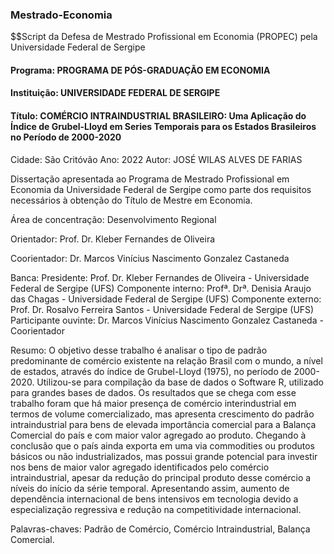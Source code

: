 ### Mestrado-Economia
$$Script da Defesa de Mestrado Profissional em Economia (PROPEC) pela Universidade Federal de Sergipe

#### Programa: PROGRAMA DE PÓS-GRADUAÇÃO EM ECONOMIA
#### Instituição: UNIVERSIDADE FEDERAL DE SERGIPE
#### Título: COMÉRCIO INTRAINDUSTRIAL BRASILEIRO: Uma Aplicação do Índice de Grubel-Lloyd em Series Temporais para os Estados Brasileiros no Período de 2000-2020
Cidade: São Critóvão
Ano: 2022
Autor: JOSÉ WILAS ALVES DE FARIAS

Dissertação apresentada ao Programa de Mestrado Profissional em Economia da Universidade Federal de Sergipe como parte dos requisitos necessários à obtenção do Título de Mestre em Economia.

Área de concentração: Desenvolvimento Regional

Orientador: Prof. Dr. Kleber Fernandes de Oliveira

Coorientador: Dr. Marcos Vinícius Nascimento Gonzalez Castaneda

Banca:
Presidente: Prof. Dr. Kleber Fernandes de Oliveira - Universidade Federal de Sergipe (UFS)
Componente interno: Profª. Drª. Denisia Araujo das Chagas - Universidade Federal de Sergipe (UFS)
Componente externo: Prof. Dr. Rosalvo Ferreira Santos - Universidade Federal de Sergipe (UFS)
Participante ouvinte: Dr. Marcos Vinícius Nascimento Gonzalez Castaneda - Coorientador

Resumo: O objetivo desse trabalho é analisar o tipo de padrão predominante de comércio existente na 
relação Brasil com o mundo, a nível de estados, através do índice de Grubel-Lloyd (1975), no
período de 2000-2020. Utilizou-se para compilação da base de dados o Software R, utilizado
para grandes bases de dados. Os resultados que se chega com esse trabalho foram que há maior
presença de comércio interindustrial em termos de volume comercializado, mas apresenta
crescimento do padrão intraindustrial para bens de elevada importância comercial para a
Balança Comercial do país e com maior valor agregado ao produto. Chegando à conclusão que
o país ainda exporta em uma via commodities ou produtos básicos ou não industrializados, mas
possui grande potencial para investir nos bens de maior valor agregado identificados pelo
comércio intraindustrial, apesar da redução do principal produto desse comércio a níveis do
início da série temporal. Apresentando assim, aumento de dependência internacional de bens
intensivos em tecnologia devido a especialização regressiva e redução na competitividade
internacional.

Palavras-chaves: Padrão de Comércio, Comércio Intraindustrial, Balança Comercial.


